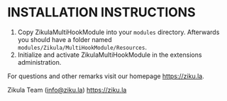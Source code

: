 # INSTALLATION INSTRUCTIONS

1. Copy ZikulaMultiHookModule into your `modules` directory. Afterwards you should have a folder named `modules/Zikula/MultiHookModule/Resources`.
2. Initialize and activate ZikulaMultiHookModule in the extensions administration.

For questions and other remarks visit our homepage https://ziku.la.

Zikula Team (info@ziku.la)
https://ziku.la
